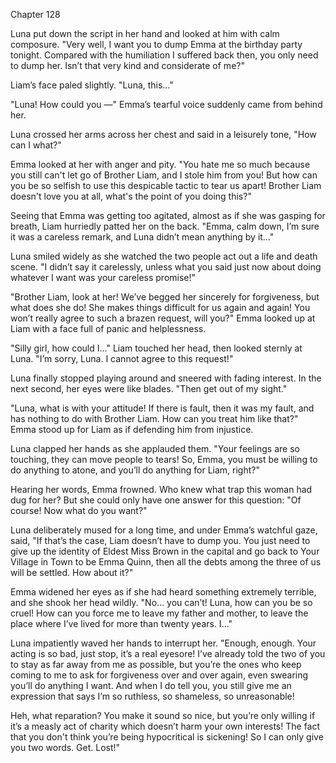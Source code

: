 Chapter 128

Luna put down the script in her hand and looked at him with calm composure. "Very well, I want you to dump Emma at the birthday party tonight. Compared with the humiliation I suffered back then, you only need to dump her. Isn’t that very kind and considerate of me?"


Liam’s face paled slightly. "Luna, this…"


"Luna! How could you —" Emma’s tearful voice suddenly came from behind her.


Luna crossed her arms across her chest and said in a leisurely tone, "How can I what?"


Emma looked at her with anger and pity. "You hate me so much because you still can't let go of Brother Liam, and I stole him from you! But how can you be so selfish to use this despicable tactic to tear us apart! Brother Liam doesn't love you at all, what's the point of you doing this?"


Seeing that Emma was getting too agitated, almost as if she was gasping for breath, Liam hurriedly patted her on the back. "Emma, calm down, I’m sure it was a careless remark, and Luna didn’t mean anything by it…"


Luna smiled widely as she watched the two people act out a life and death scene. "I didn’t say it carelessly, unless what you said just now about doing whatever I want was your careless promise!"


"Brother Liam, look at her! We’ve begged her sincerely for forgiveness, but what does she do! She makes things difficult for us again and again! You won’t really agree to such a brazen request, will you?" Emma looked up at Liam with a face full of panic and helplessness.


"Silly girl, how could I…" Liam touched her head, then looked sternly at Luna. "I’m sorry, Luna. I cannot agree to this request!"


Luna finally stopped playing around and sneered with fading interest. In the next second, her eyes were like blades. "Then get out of my sight."


"Luna, what is with your attitude! If there is fault, then it was my fault, and has nothing to do with Brother Liam. How can you treat him like that?" Emma stood up for Liam as if defending him from injustice.


Luna clapped her hands as she applauded them. "Your feelings are so touching, they can move people to tears! So, Emma, you must be willing to do anything to atone, and you’ll do anything for Liam, right?"


Hearing her words, Emma frowned. Who knew what trap this woman had dug for her? But she could only have one answer for this question: "Of course! Now what do you want?"


Luna deliberately mused for a long time, and under Emma’s watchful gaze, said, "If that’s the case, Liam doesn’t have to dump you. You just need to give up the identity of Eldest Miss Brown in the capital and go back to Your Village in Town to be Emma Quinn, then all the debts among the three of us will be settled. How about it?"


Emma widened her eyes as if she had heard something extremely terrible, and she shook her head wildly. "No… you can’t! Luna, how can you be so cruel! How can you force me to leave my father and mother, to leave the place where I’ve lived for more than twenty years. I…"


Luna impatiently waved her hands to interrupt her. "Enough, enough. Your acting is so bad, just stop, it’s a real eyesore! I’ve already told the two of you to stay as far away from me as possible, but you’re the ones who keep coming to me to ask for forgiveness over and over again, even swearing you’ll do anything I want. And when I do tell you, you still give me an expression that says I’m so ruthless, so shameless, so unreasonable!


Heh, what reparation? You make it sound so nice, but you’re only willing if it’s a measly act of charity which doesn’t harm your own interests! The fact that you don't think you’re being hypocritical is sickening! So I can only give you two words. Get. Lost!"

